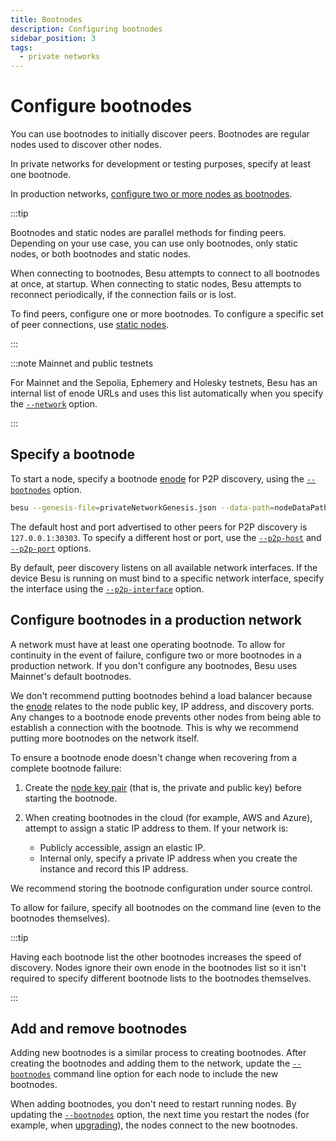 ```yaml
---
title: Bootnodes
description: Configuring bootnodes
sidebar_position: 3
tags:
  - private networks
---
```


# Configure bootnodes

You can use bootnodes to initially discover peers. Bootnodes are regular nodes used to discover other nodes.

In private networks for development or testing purposes, specify at least one bootnode.

In production networks, [configure two or more nodes as bootnodes](#configure-bootnodes-in-a-production-network).

:::tip

Bootnodes and static nodes are parallel methods for finding peers. Depending on your use case, you can use only bootnodes, only static nodes, or both bootnodes and static nodes.

When connecting to bootnodes, Besu attempts to connect to all bootnodes at once, at startup.
When connecting to static nodes, Besu attempts to reconnect periodically, if the connection fails or is lost.

To find peers, configure one or more bootnodes. To configure a specific set of peer connections, use [static nodes](../../../public-networks/how-to/connect/static-nodes.md).

:::

:::note Mainnet and public testnets

For Mainnet and the Sepolia, Ephemery and Holesky testnets, Besu has an internal list of enode URLs and uses this list automatically when you specify the [`--network`](../../../public-networks/reference/cli/options.md#network) option.

:::

## Specify a bootnode

To start a node, specify a bootnode [enode](../../../public-networks/concepts/node-keys.md) for P2P discovery, using the [`--bootnodes`](../../../public-networks/reference/cli/options.md#bootnodes) option.

```bash
besu --genesis-file=privateNetworkGenesis.json --data-path=nodeDataPath --bootnodes=enode://c35c3ec90a8a51fd5703594c6303382f3ae6b2ecb99bab2c04b3794f2bc3fc2631dabb0c08af795787a6c004d8f532230ae6e9925cbbefb0b28b79295d615f@127.0.0.1:30303
```

The default host and port advertised to other peers for P2P discovery is `127.0.0.1:30303`. To specify a different host or port, use the [`--p2p-host`](../../../public-networks/reference/cli/options.md#p2p-host) and [`--p2p-port`](../../../public-networks/reference/cli/options.md#p2p-port) options.

By default, peer discovery listens on all available network interfaces. If the device Besu is running on must bind to a specific network interface, specify the interface using the [`--p2p-interface`](../../../public-networks/reference/cli/options.md#p2p-interface) option.

## Configure bootnodes in a production network

A network must have at least one operating bootnode. To allow for continuity in the event of failure, configure two or more bootnodes in a production network. If you don't configure any bootnodes, Besu uses Mainnet's default bootnodes.

We don't recommend putting bootnodes behind a load balancer because the [enode](../../../public-networks/concepts/node-keys.md#enode-url) relates to the node public key, IP address, and discovery ports. Any changes to a bootnode enode prevents other nodes from being able to establish a connection with the bootnode. This is why we recommend putting more bootnodes on the network itself.

To ensure a bootnode enode doesn't change when recovering from a complete bootnode failure:

1. Create the [node key pair](../../../public-networks/concepts/node-keys.md) (that is, the private and public key) before starting the bootnode.
1. When creating bootnodes in the cloud (for example, AWS and Azure), attempt to assign a static IP address to them. If your network is:

   - Publicly accessible, assign an elastic IP.
   - Internal only, specify a private IP address when you create the instance and record this IP address.

We recommend storing the bootnode configuration under source control.

To allow for failure, specify all bootnodes on the command line (even to the bootnodes themselves).

:::tip

Having each bootnode list the other bootnodes increases the speed of discovery. Nodes ignore their own enode in the bootnodes list so it isn't required to specify different bootnode lists to the bootnodes themselves.

:::

## Add and remove bootnodes

Adding new bootnodes is a similar process to creating bootnodes. After creating the bootnodes and adding them to the network, update the [`--bootnodes`](../../../public-networks/reference/cli/options.md#bootnodes) command line option for each node to include the new bootnodes.

When adding bootnodes, you don't need to restart running nodes. By updating the [`--bootnodes`](../../../public-networks/reference/cli/options.md#bootnodes) option, the next time you restart the nodes (for example, when [upgrading](../../../public-networks/how-to/upgrade-node.md)), the nodes connect to the new bootnodes.
